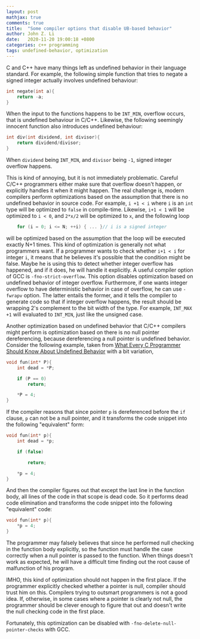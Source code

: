 ```yaml
---
layout: post
mathjax: true
comments: true
title:  "Some compiler options that disable UB-based behavior"
author: John Z. Li
date:   2020-11-20 19:00:18 +0800
categories: c++ programming
tags: undefined-behavior, optimization
---
```

C and C++ have many things left as undefined behavior in their language standard.
For example, the following simple function that tries to negate a signed integer
actually involves undefined behaviour:
```cpp
int negate(int a){
    return -a;
}
```
When the input to the functions happens to be `INT_MIN`, overflow occurs, that is
undefined behaviour in C/C++. Likewise, the following seemingly innocent function
also introduces undefined behaviour:
```cpp
int div(int dividend, int divisor){
    return dividend/divisor;
}
```
When `dividend` being `INT_MIN`, and `divisor` being `-1`, signed integer overflow happens.

This is kind of annoying, but it is not immediately problematic.
Careful C/C++ programmers either make sure that overflow doesn't happen,
or explicitly handles it when it might happen.
The real challenge is, modern compilers perform optimizations based on
the assumption that there is no undefined behavior in source code.
For example, `i +1 < i` where `i` is an `int` type will be optimized to `false`
in compile-time. Likewise, `i+1 < 1` will be optimized to `i < 0`,
and `2*x/2` will be optimized to `x`, and the following loop
```cpp
    for (i = 0; i <= N; ++i) { ... }// i is a signed integer
```
will be optimized based on the assumption that the loop will be executed exactly N+1 times.
This kind of optimization is generally not what programmers want. If a programmer
wants to check whether `i+1 < i` for integer `i`,
it means that he believes it's possible
that the condition might be false.
Maybe he is using this to detect whether integer overflow has happened,
and if it does, he will handle it explicitly.
A useful compiler option of GCC is `-fno-strict-overflow`.
This option disables optimization based on
undefined behavior of integer overflow.
Furthermore, if one wants integer overflow to have
deterministic behavior in case of overflow, he can use `-fwrapv` option.
The latter entails the former, and it tells the compiler to generate code
so that if integer overflow happens,
the result should be wrapping 2's complement to the bit width of the type.
For example, `INT_MAX +1` will evaluated to `INT_MIN`,
just like the unsigned case.

Another optimization based on undefined behavior that C/C++ compilers
might perform is optimization based on there is no null pointer dereferencing,
because dereferencing a null pointer is undefined behavior.
Consider the following example, taken from [What Every C Programmer Should Know About Undefined Behavior](http://blog.llvm.org/2011/05/what-every-c-programmer-should-know.html)
with a bit variation,
```c
void fun(int* P){
    int dead = *P;

	if (P == 0)
        return;

    *P = 4;
}
```
If the compiler reasons that since pointer `p` is dereferenced before the `if` clause,
`p` can not be a null pointer, and it transforms the code snippet into the following
"equivalent" form:
```c
void fun(int* p){
    int dead = *p;

    if (false)

        return;

    *p = 4;
}
```
And then the compiler figures out that except the last line in the function body, all
lines of the code in that scope is dead code. So it performs dead code elimination
and transforms the code snippet into the following "equivalent" code:
```c
void fun(int* p){
    *p = 4;
}
```
The programmer may falsely believes that since he performed null checking in the
function body explicitly, so the function must handle the case correctly when a
null pointer is passed to the function. When things doesn't work as expected, he
will have a difficult time finding out the root cause of malfunction of his program.

IMHO, this kind of optimization should not happen in the first place.
If the programmer explicitly checked whether a pointer is null,
compiler should trust him on this.
Compilers trying to outsmart programmers is not a good idea.
If, otherwise, in some cases where a pointer is clearly not null,
the programmer should be clever enough to figure that out
and doesn't write the null checking code in the first place.

Fortunately, this optimization can be disabled with `-fno-delete-null-pointer-checks` with GCC.
